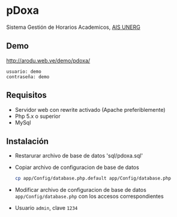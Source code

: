 # pDoxa
Sistema Gestión de Horarios Academicos, [AIS UNERG](http://ais.unerg.edu.ve)

## Demo
http://arodu.web.ve/demo/pdoxa/
```
usuario: demo
contraseña: demo
```

## Requisitos

* Servidor web con rewrite activado (Apache preferiblemente)
* Php 5.x o superior
* MySql

## Instalación

* Restarurar archivo de base de datos 'sql/pdoxa.sql'
* Copiar archivo de configuracion de base de datos
	```bash
	cp app/Config/database.php.default app/Config/database.php
	```

* Modificar archivo de configuracion de base de datos `app/Config/database.php` con los accesos correspondientes
* Usuario `admin`, clave `1234`
